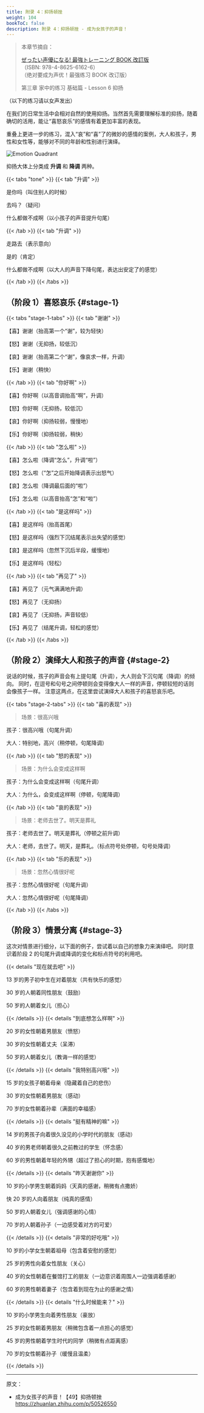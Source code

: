 ```yaml
---
title: 附录 4：抑扬顿挫
weight: 104
bookToC: false
description: 附录 4：抑扬顿挫 - 成为女孩子的声音！
---
```


> 本章节摘自：
>
> [ぜったい声優になる! 最強トレーニング BOOK 改訂版](https://www.amazon.co.jp/dp/4862561624)\
> （ISBN: 978-4-8625-6162-6）\
> （绝对要成为声优！最强练习 BOOK 改订版）
>
> 第三章 家中的练习 基础篇 - Lesson 6 抑扬

（以下的练习请以女声发出）

在我们的日常生活中会相对自然的使用抑扬。当然首先需要理解标准的抑扬，随着确切的活用，能让“喜怒哀乐”的感情有着更加丰富的表现。

重叠上更进一步的练习，混入“哀”和“喜”了的微妙的感情的案例，大人和孩子，男性和女性等，能够对不同的年龄和性别进行演绎。

![Emotion Quadrant](emotion-quadrant.jpg)

抑扬大体上分类成 **升调** 和 **降调** 两种。

{{< tabs "tone" >}}
{{< tab "升调" >}}

是你吗（叫住别人的时候）

去吗？（疑问）

什么都做不成啊（以小孩子的声音提升句尾）

{{< /tab >}}
{{< tab "升调" >}}

走路去（表示意向）

是的（肯定）

什么都做不成啊（以大人的声音下降句尾，表达出安定了的感觉）

{{< /tab >}}
{{< /tabs >}}

## （阶段 1）喜怒哀乐 {#stage-1}

{{< tabs "stage-1-tabs" >}}
{{< tab "谢谢" >}}

【喜】谢谢（抬高第一个“谢”，较为轻快）

【怒】谢谢（无抑扬，较低沉）

【哀】谢谢（抬高第二个“谢”，像哀求一样，升调）

【乐】谢谢（稍快）

{{< /tab >}}
{{< tab "你好啊" >}}

【喜】你好啊（以高音调抬高“啊”，升调）

【怒】你好啊（无抑扬，较低沉）

【哀】你好啊（抑扬较弱，慢慢地）

【乐】你好啊（抑扬较弱，稍快）

{{< /tab >}}
{{< tab "怎么啦" >}}

【喜】怎么啦（降调“怎么”，升调“啦”）

【怒】怎么啦（“怎”之后开始降调表示出怒气）

【哀】怎么啦（降调最后面的“啦”）

【乐】怎么啦（以高音抬高“怎”和“啦”）

{{< /tab >}}
{{< tab "是这样吗" >}}

【喜】是这样吗（抬高首尾）

【怒】是这样吗（强烈下沉结尾表示出失望的感觉）

【哀】是这样吗（忽然下沉后半段，缓慢地）

【乐】是这样吗（轻松）

{{< /tab >}}
{{< tab "再见了" >}}

【喜】再见了（元气满满地升调）

【怒】再见了（无抑扬）

【哀】再见了（无抑扬，声音较低）

【乐】再见了（结尾升调，轻松的感觉）

{{< /tab >}}
{{< /tabs >}}

## （阶段 2）演绎大人和孩子的声音 {#stage-2}

说话的时候，孩子的声音会有上提句尾（升调），大人则会下沉句尾（降调）的倾向。
同时，在逗号和句号之间停顿则会变得像大人一样的声音，停顿较短的话则会像孩子一样。
注意这两点，在这里尝试演绎大人和孩子的喜怒哀乐吧。

{{< tabs "stage-2-tabs" >}}
{{< tab "喜的表现" >}}

> 场景：很高兴哦

孩子：很高兴哦（句尾升调）

大人：特别地，高兴（稍停顿，句尾降调）

{{< /tab >}}
{{< tab "怒的表现" >}}

> 场景：为什么会变成这样啊

孩子：为什么会变成这样啊（句尾升调）

大人：为什么，会变成这样啊（停顿，句尾降调）

{{< /tab >}}
{{< tab "哀的表现" >}}

> 场景：老师去世了。明天是葬礼

孩子：老师去世了。明天是葬礼（停顿之前升调）

大人：老师，去世了。明天，是葬礼。（标点符号处停顿，句号处降调）

{{< /tab >}}
{{< tab "乐的表现" >}}

> 场景：忽然心情很好呢

孩子：忽然心情很好呢（句尾升调）

大人：忽然心情很好呢（句尾降调）

{{< /tab >}}
{{< /tabs >}}

## （阶段 3）情景分离 {#stage-3}

这次对情景进行细分，以下面的例子，尝试着以自己的想象力来演绎吧。
同时意识着阶段 2 的句尾升调或降调的变化和标点符号的利用吧。

{{< details "现在就去吧" >}}

13 岁的男子初中生在对着朋友（共有快乐的感觉）

30 岁的人朝着同性朋友（鼓励）

50 岁的人朝着女儿（担心）

{{< /details >}}
{{< details "到底想怎么样啊" >}}

20 岁的女性朝着男朋友（愤怒）

30 岁的女性朝着丈夫（呆滞）

50 岁的人朝着女儿（教诲一样的感觉）

{{< /details >}}
{{< details "我特别高兴哦" >}}

15 岁的女孩子朝着母亲（隐藏着自己的悲伤）

30 岁的女性朝着男朋友（感动）

70 岁的女性朝着孙辈（满面的幸福感）

{{< /details >}}
{{< details "挺有精神的嘛" >}}

14 岁的男孩子向着很久没见的小学时代的朋友（感动）

40 岁的男老师朝着很久之前教过的学生（怀念感）

60 岁的男性朝着年轻的外甥（超过了担心的时期，抱有感慨地）

{{< /details >}}
{{< details "昨天谢谢你" >}}

10 岁的小学男生朝着妈妈（天真的感谢，稍微有点撒娇）

快 20 岁的人向着朋友（纯真的感情）

50 岁的人朝着女儿（强调感谢的心情）

70 岁的人朝着孙子（一边感受着对方的可爱）

{{< /details >}}
{{< details "非常的好吃哦" >}}

10 岁的小学女生朝着祖母（包含着安慰的感觉）

25 岁的男性向着女性朋友（关心）

40 岁的女性朝着在餐馆打工的朋友（一边意识着周围人一边强调着感谢）

60 岁的男性朝着妻子（包含着到现在为止的感谢之情）

{{< /details >}}
{{< details "什么时候能来？" >}}

10 岁的小学男生向着男性朋友（豪放）

25 岁的女性朝着男朋友（稍微包含着一点担心的感觉）

45 岁的男性朝着学生时代的同学（稍微有点距离感）

70 岁的女性朝着孙子（缓慢且温柔）

{{< /details >}}

---

原文：

- 成为女孩子的声音！【49】抑扬顿挫\
  <https://zhuanlan.zhihu.com/p/50526550>
